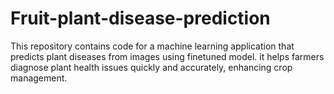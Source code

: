 # Fruit-plant-disease-prediction
This repository contains code for a machine learning application that predicts plant diseases from images using finetuned model. it helps farmers diagnose plant health issues quickly and accurately, enhancing crop management.
